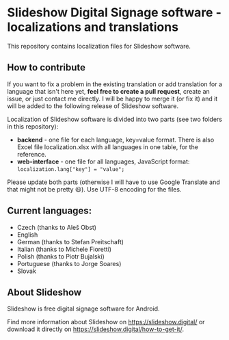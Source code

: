 # Slideshow Digital Signage software - localizations and translations

This repository contains localization files for Slideshow software.

## How to contribute

If you want to fix a problem in the existing translation or add translation for a language that isn't here yet, **feel free to create a pull request**, create an issue, or just contact me directly. I will be happy to merge it (or fix it) and it will be added to the following release of Slideshow software.

Localization of Slideshow software is divided into two parts (see two folders in this repository):
- **backend** - one file for each language, key=value format. There is also Excel file localization.xlsx with all languages in one table, for the reference.
- **web-interface** - one file for all languages, JavaScript format: `localization.lang["key"] = "value";`

Please update both parts (otherwise I will have to use Google Translate and that might not be pretty :smiley:). Use UTF-8 encoding for the files.

## Current languages:
- Czech (thanks to Aleš Obst)
- English
- German (thanks to Stefan Preitschaft)
- Italian (thanks to Michele Fioretti)
- Polish (thanks to Piotr Bujalski)
- Portuguese (thanks to Jorge Soares)
- Slovak


## About Slideshow

Slideshow is free digital signage software for Android.

Find more information about Slideshow on https://slideshow.digital/ or download it directly on https://slideshow.digital/how-to-get-it/.
